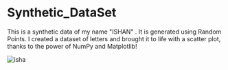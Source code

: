 # Synthetic_DataSet

This is a synthetic data of my name "ISHAN" . It is generated using Random Points. I created a dataset of letters and brought it to life with a scatter plot, thanks to the power of NumPy and Matplotlib!

![isha](https://github.com/user-attachments/assets/cfeeb5c4-37b9-46ce-a226-a5c8deefe613)
